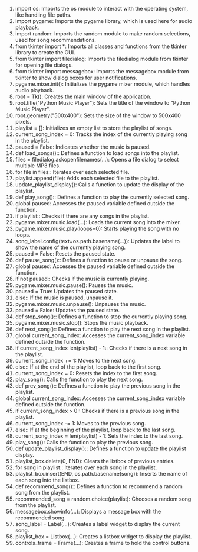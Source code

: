 <ol>
<li>import os: Imports the os module to interact with the operating system, like handling file paths.</li>
<li>import pygame: Imports the pygame library, which is used here for audio playback.</li>
<li>import random: Imports the random module to make random selections, used for song recommendations.
<li>from tkinter import *: Imports all classes and functions from the tkinter library to create the GUI.
<li>from tkinter import filedialog: Imports the filedialog module from tkinter for opening file dialogs.
<li>from tkinter import messagebox: Imports the messagebox module from tkinter to show dialog boxes for user notifications.
<li>pygame.mixer.init(): Initializes the pygame mixer module, which handles audio playback.
<li>root = Tk(): Creates the main window of the application.
<li>root.title("Python Music Player"): Sets the title of the window to "Python Music Player".
<li>root.geometry("500x400"): Sets the size of the window to 500x400 pixels.
<li>playlist = []: Initializes an empty list to store the playlist of songs.
<li>current_song_index = 0: Tracks the index of the currently playing song in the playlist.
<li>paused = False: Indicates whether the music is paused.
<li>def load_songs():: Defines a function to load songs into the playlist.
<li>files = filedialog.askopenfilenames(...): Opens a file dialog to select multiple MP3 files.
<li>for file in files:: Iterates over each selected file.
<li>playlist.append(file): Adds each selected file to the playlist.
<li>update_playlist_display(): Calls a function to update the display of the playlist.
<li>def play_song():: Defines a function to play the currently selected song.
<li>global paused: Accesses the paused variable defined outside the function.
<li>if playlist:: Checks if there are any songs in the playlist.
<li>pygame.mixer.music.load(...): Loads the current song into the mixer.
<li>pygame.mixer.music.play(loops=0): Starts playing the song with no loops.
<li>song_label.config(text=os.path.basename(...)): Updates the label to show the name of the currently playing song.
<li>paused = False: Resets the paused state.
<li>def pause_song():: Defines a function to pause or unpause the song.
<li>global paused: Accesses the paused variable defined outside the function.
<li>if not paused:: Checks if the music is currently playing.
<li>pygame.mixer.music.pause(): Pauses the music.
<li>paused = True: Updates the paused state.
<li>else:: If the music is paused, unpause it.
<li>pygame.mixer.music.unpause(): Unpauses the music.
<li>paused = False: Updates the paused state.
<li>def stop_song():: Defines a function to stop the currently playing song.
<li>pygame.mixer.music.stop(): Stops the music playback.
<li>def next_song():: Defines a function to play the next song in the playlist.
<li>global current_song_index: Accesses the current_song_index variable defined outside the function.
<li>if current_song_index len(playlist) - 1:: Checks if there is a next song in the playlist.
<li>current_song_index += 1: Moves to the next song.
<li>else:: If at the end of the playlist, loop back to the first song.
<li>current_song_index = 0: Resets the index to the first song.
<li>play_song(): Calls the function to play the next song.
<li>def prev_song():: Defines a function to play the previous song in the playlist.
<li>global current_song_index: Accesses the current_song_index variable defined outside the function.
<li>if current_song_index > 0:: Checks if there is a previous song in the playlist.
<li>current_song_index -= 1: Moves to the previous song.
<li>else:: If at the beginning of the playlist, loop back to the last song.
<li>current_song_index = len(playlist) - 1: Sets the index to the last song.
<li>play_song(): Calls the function to play the previous song.
<li>def update_playlist_display():: Defines a function to update the playlist display.
<li>playlist_box.delete(0, END): Clears the listbox of previous entries.
<li>for song in playlist:: Iterates over each song in the playlist.
<li>playlist_box.insert(END, os.path.basename(song)): Inserts the name of each song into the listbox.
<li>def recommend_song():: Defines a function to recommend a random song from the playlist.
<li>recommended_song = random.choice(playlist): Chooses a random song from the playlist.
<li>messagebox.showinfo(...): Displays a message box with the recommended song.
<li>song_label = Label(...): Creates a label widget to display the current song.
<li>playlist_box = Listbox(...): Creates a listbox widget to display the playlist.
<li>controls_frame = Frame(...): Creates a frame to hold the control buttons.

 
 
